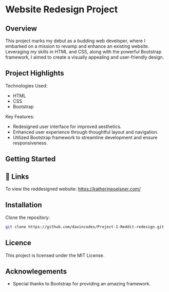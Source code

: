 
# Website Redesign Project

## Overview

This project marks my debut as a budding web developer, where I embarked on a mission to revamp and enhance an existing website. Leveraging my skills in HTML and CSS, along with the powerful Bootstrap framework, I aimed to create a visually appealing and user-friendly design.

## Project Highlights


Technologies Used:

- HTML
- CSS
- Bootstrap

Key Features:

- Redesigned user interface for improved aesthetics.
- Enhanced user experience through thoughtful layout and navigation.
- Utilized Bootstrap framework to streamline development and ensure responsiveness.

## Getting Started



## 🔗 Links
To view the reddesigned website:  https://katherineoelsner.com/



## Installation

Clone the repository:

```bash
git clone https://github.com/davincodes/Project-1-Reddit-redesign.git
```

## Licence

This project is licensed under the MIT License.

## Acknowlegements

- Special thanks to Bootstrap for providing an amazing framework.